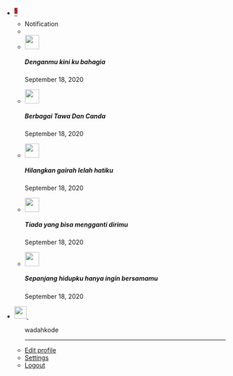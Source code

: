 <div class="uk-position-relative uk-position-z-index uk-height-small">
    <div id="homeNavbar" class="uk-position-fixed uk-width-1-1">
        <nav class="uk-navbar-container uk-navbar-primary uk-background-primary uk-box-shadow-medium" uk-navbar>
            <div class="uk-navbar-left">
                <a href="#" class="uk-navbar-toggle" uk-navbar-toggle-icon uk-toggle="target: #offcanvas-push"></a>
                <!--a href="{{ site.url }}/index.html" class="uk-button uk-padding-small">
                    <span uk-icon="icon: arrow-left; ratio: 1.5"></span>
                </a-->
                <!--span class="uk-logo @uk-margin-small-left">
                    {{ page.title }}
                </span-->
            </div>
            <div class="uk-navbar-right">
                <ul class="uk-navbar-nav">
                    <li class="uk-active">
                        <a href="#">
                            <sup class="uk-badge" style="background: #e53935;">5</sup>
                            <span uk-icon="icon: bell"></span>
                        </a>
                        <div class="uk-navbar-dropdown" uk-drop="offset: 0; boundary: !nav; boundary-align: true; pos: bottom-justify; animation: uk-animation-slide-right-small; duration: 100">
                            <ul class="uk-nav uk-navbar-dropdown-nav">
                                <li class="uk-nav-header">Notification</li>
                                <li class="uk-nav-divider"></li>
                                <div id="notification">
                                <li class="uk-card uk-background-default uk-border uk-margin-bottom">
                                    <div class="uk-card-header uk-padding-auto uk-margin-auto">
                                        <div class="uk-grid-small uk-flex-middle" uk-grid>
                                            <div class="uk-width-auto">
                                                <img class="uk-border-circle" width="32" height="32" src="{{ site.url }}/assets/avatar/no-image.png">
                                            </div>
                                            <div class="uk-width-expand">
                                                <h5 class="@uk-card-title uk-margin-remove-bottom">Denganmu kini ku bahagia</h5>
                                                <p class="uk-text-meta uk-margin-remove-top"><time datetime="2020-09-18T13:00">September 18, 2020</time></p>
                                            </div>
                                        </div>
                                    </div>
                                    <!--div class="uk-card-body uk-padding-auto uk-margin-auto">
                                        <p>Lorem ipsum dolor sit amet, consectetur adipiscing elit, sed do eiusmod tempor incididunt.</p>
                                    </div-->
                                </li>
                                <li class="uk-card uk-background-default uk-border uk-margin-bottom">
                                    <div class="uk-card-header uk-padding-auto uk-margin-auto">
                                        <div class="uk-grid-small uk-flex-middle" uk-grid>
                                            <div class="uk-width-auto">
                                                <img class="uk-border-circle" width="32" height="32" src="{{ site.url }}/assets/avatar/no-image.png">
                                            </div>
                                            <div class="uk-width-expand">
                                                <h5 class="@uk-card-title uk-margin-remove-bottom">Berbagai Tawa Dan Canda</h5>
                                                <p class="uk-text-meta uk-margin-remove-top"><time datetime="2020-09-18T13:00">September 18, 2020</time></p>
                                            </div>
                                        </div>
                                    </div>
                                    <!--div class="uk-card-body uk-padding-auto uk-margin-auto">
                                        <p>Lorem ipsum dolor sit amet, consectetur adipiscing elit, sed do eiusmod tempor incididunt.</p>
                                    </div-->
                                </li>
                                <li class="uk-card uk-background-default uk-border uk-margin-bottom">
                                    <div class="uk-card-header uk-padding-auto uk-margin-auto">
                                        <div class="uk-grid-small uk-flex-middle" uk-grid>
                                            <div class="uk-width-auto">
                                                <img class="uk-border-circle" width="32" height="32" src="{{ site.url }}/assets/avatar/no-image.png">
                                            </div>
                                            <div class="uk-width-expand">
                                                <h5 class="@uk-card-title uk-margin-remove-bottom">Hilangkan gairah lelah hatiku</h5>
                                                <p class="uk-text-meta uk-margin-remove-top"><time datetime="2020-09-18T13:00">September 18, 2020</time></p>
                                            </div>
                                        </div>
                                    </div>
                                    <!--div class="uk-card-body uk-padding-auto uk-margin-auto">
                                        <p>Lorem ipsum dolor sit amet, consectetur adipiscing elit, sed do eiusmod tempor incididunt.</p>
                                    </div-->
                                </li>
                                <li class="uk-card uk-background-default uk-border uk-margin-bottom">
                                    <div class="uk-card-header uk-padding-auto uk-margin-auto">
                                        <div class="uk-grid-small uk-flex-middle" uk-grid>
                                            <div class="uk-width-auto">
                                                <img class="uk-border-circle" width="32" height="32" src="{{ site.url }}/assets/avatar/no-image.png">
                                            </div>
                                            <div class="uk-width-expand">
                                                <h5 class="@uk-card-title uk-margin-remove-bottom">Tiada yang bisa mengganti dirimu</h5>
                                                <p class="uk-text-meta uk-margin-remove-top"><time datetime="2020-09-18T13:00">September 18, 2020</time></p>
                                            </div>
                                        </div>
                                    </div>
                                    <!--div class="uk-card-body uk-padding-auto uk-margin-auto">
                                        <p>Lorem ipsum dolor sit amet, consectetur adipiscing elit, sed do eiusmod tempor incididunt.</p>
                                    </div-->
                                </li>
                                <li class="uk-card uk-background-default uk-border uk-margin-bottom">
                                    <div class="uk-card-header uk-padding-auto uk-margin-auto">
                                        <div class="uk-grid-small uk-flex-middle" uk-grid>
                                            <div class="uk-width-auto">
                                                <img class="uk-border-circle" width="32" height="32" src="{{ site.url }}/assets/avatar/no-image.png">
                                            </div>
                                            <div class="uk-width-expand">
                                                <h5 class="@uk-card-title uk-margin-remove-bottom">Sepanjang hidupku hanya ingin bersamamu</h5>
                                                <p class="uk-text-meta uk-margin-remove-top"><time datetime="2020-09-18T13:00">September 18, 2020</time></p>
                                            </div>
                                        </div>
                                    </div>
                                    <!--div class="uk-card-body uk-padding-auto uk-margin-auto">
                                        <p>Lorem ipsum dolor sit amet, consectetur adipiscing elit, sed do eiusmod tempor incididunt.</p>
                                    </div-->
                                </li>
                                </div>
                            </ul>
                        </div>
                    </li>
                    <!--li>
                        <a href="{{ site.url }}/register.html">
                            <span class="uk-badge uk-padding-small">Register</span>
                        </a>
                    </li-->
                    <li class="profile">
                        <a href="#">
                            <img width="28" height="28" src="{{ site.url }}/assets/avatar/me.jpg"/>&nbsp;<span uk-icon="icon: chevron-down"></span>
                        </a>
                        <div class="uk-navbar-dropdown">
                            <ul class="uk-nav uk-navbar-dropdown-nav">
                                <span class="firebase-email uk-text-muted">wadahkode</span>
                                <hr/>
                                <li>
                                    <a href="{{ site.url }}/admin/profile">Edit profile</a>
                                </li>
                                <li>
                                    <a href="{{ site.url }}/admin/settings">Settings</a>
                                </li>
                                <li>
                                    <a href="{{ site.url }}/admin/logout">Logout</a>
                                </li>
                            </ul>
                        </div>
                    </li>
                </ul>
            </div>
        </nav>
        <div id="email-verified"></div>
    </div>
</div>
